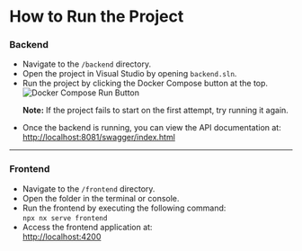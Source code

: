 <h1>How to Run the Project</h1>

<h3>Backend</h3>
<ul>
    <li>Navigate to the <code>/backend</code> directory.</li>
    <li>Open the project in Visual Studio by opening <code>backend.sln</code>.</li>
    <li>
        Run the project by clicking the Docker Compose button at the top. <br>
        <img src="https://github.com/user-attachments/assets/72425dbb-16bc-4739-a90e-2aaee58c465c" alt="Docker Compose Run Button">
        <p><strong>Note:</strong> If the project fails to start on the first attempt, try running it again.</p>
    </li>
    <li>
        Once the backend is running, you can view the API documentation at: <br>
        <a href="http://localhost:8081/swagger/index.html" target="_blank">
            http://localhost:8081/swagger/index.html
        </a>
    </li>
</ul>

<hr />

<h3>Frontend</h3>
<ul>
    <li>Navigate to the <code>/frontend</code> directory.</li>
    <li>Open the folder in the terminal or console.</li>
    <li>Run the frontend by executing the following command:<br>
        <code>npx nx serve frontend</code>
    </li>
    <li>
        Access the frontend application at: <br>
        <a href="http://localhost:4200" target="_blank">
            http://localhost:4200
        </a>
    </li>
</ul>

